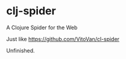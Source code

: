 # clj-spider
A Clojure Spider for the Web

Just like https://github.com/VitoVan/cl-spider

Unfinished.

